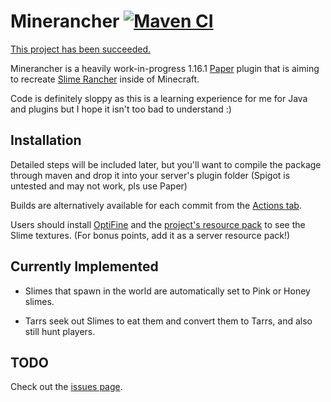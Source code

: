# Minerancher [![Maven CI](https://github.com/lexikiq/minecraft-slime-rancher/workflows/Maven%20CI/badge.svg?event=push)](https://github.com/lexikiq/minecraft-slime-rancher/actions?query=workflow%3A%22Maven+CI%22)

[This project has been succeeded.](https://github.com/lexikiq/minerancher)

Minerancher is a heavily work-in-progress 1.16.1 [Paper](https://papermc.io/) plugin that is aiming to recreate [Slime Rancher](http://slimerancher.com/) inside of Minecraft.

Code is definitely sloppy as this is a learning experience for me for Java and plugins but I hope it isn't too bad to understand :)

## Installation

Detailed steps will be included later, but you'll want to compile the package through maven and drop it into your server's plugin folder (Spigot is untested and may not work, pls use Paper)

Builds are alternatively available for each commit from the [Actions tab](https://github.com/lexikiq/minecraft-slime-rancher/actions?query=workflow%3A%22Maven+CI%22).

Users should install [OptiFine](https://optifine.net/downloads) and the [project's resource pack](https://github.com/lexikiq/minecraft-slime-rancher-resource-pack) to see the Slime textures. (For bonus points, add it as a server resource pack!)

## Currently Implemented

- Slimes that spawn in the world are automatically set to Pink or Honey slimes.

- Tarrs seek out Slimes to eat them and convert them to Tarrs, and also still hunt players.

## TODO

Check out the [issues page](https://github.com/lexikiq/minecraft-slime-rancher/labels/todo).
